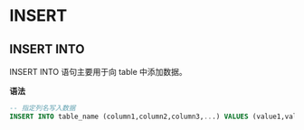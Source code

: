 # INSERT

## INSERT INTO
INSERT INTO 语句主要用于向 table 中添加数据。

**语法**
```SQL
-- 指定列名写入数据
INSERT INTO table_name (column1,column2,column3,...) VALUES (value1,value2,value3,...);
```
